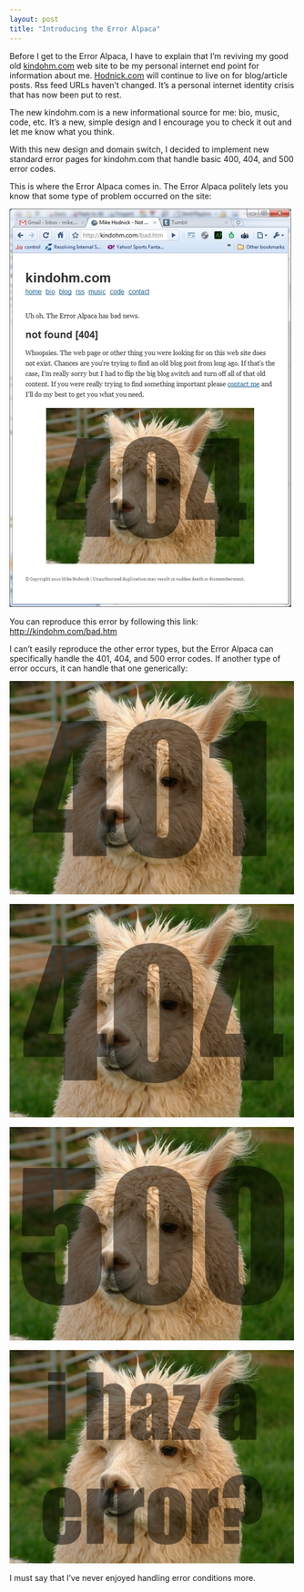 ```yaml
---
layout: post
title: "Introducing the Error Alpaca"
---
```



<p>Before I get to the Error Alpaca, I have to explain that I&#8217;m reviving my good old <a href="http://kindohm.com" target="_blank">kindohm.com</a> web site to be my personal internet end point for information about me. <a href="http://hodnick.com" target="_blank">Hodnick.com</a> will continue to live on for blog/article posts. Rss feed URLs haven&#8217;t changed. It&#8217;s a personal internet identity crisis that has now been put to rest.</p>
























  
<p>The new kindohm.com is a new informational source for me: bio, music, code, etc. It&#8217;s a new, simple design and I encourage you to check it out and let me know what you think.</p>
























  
<p>With this new design and domain switch, I decided to implement new standard error pages for kindohm.com that handle basic 400, 404, and 500 error codes.</p>
























  
<p>This is where the Error Alpaca comes in. The Error Alpaca politely lets you know that some type of problem occurred on the site:</p>
























  
<p><img src="/hodsmedia/1053489668_1.jpg" alt=""/></p>
























  
<p>You can reproduce this error by following this link: <a href="http://kindohm.com/bad.htm" target="_blank"><a href="http://kindohm.com/bad.htm" target="_blank">http://kindohm.com/bad.htm</a></a></p>
























  
<p>I can&#8217;t easily reproduce the other error types, but the Error Alpaca can specifically handle the 401, 404, and 500 error codes. If another type of error occurs, it can handle that one generically:</p>
























  
<p><img src="/hodsmedia/1053489668_2.jpg" alt=""/></p>
























  
<p><img src="/hodsmedia/1053489668_3.jpg" alt=""/></p>
























  
<p><img src="/hodsmedia/1053489668_4.jpg" alt=""/></p>
























  
<p><img src="/hodsmedia/1053489668_5.jpg" alt=""/></p>
























  
<p>I must say that I&#8217;ve never enjoyed handling error conditions more.</p>
























